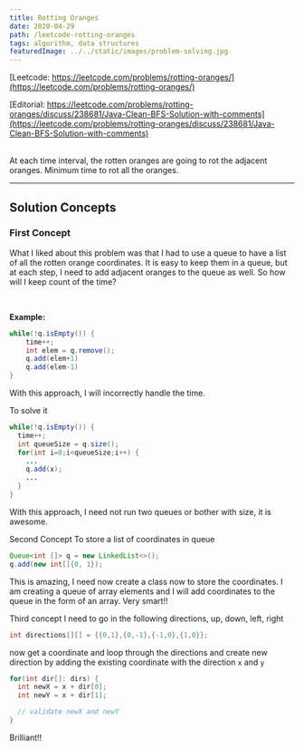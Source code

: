 ```yaml
---
title: Rotting Oranges
date: 2020-04-29
path: /leetcode-rotting-oranges
tags: algorithm, data structures
featuredImage: ../../static/images/problem-solving.jpg
---
```


 

[Leetcode: https://leetcode.com/problems/rotting-oranges/](https://leetcode.com/problems/rotting-oranges/)

[Editorial: https://leetcode.com/problems/rotting-oranges/discuss/238681/Java-Clean-BFS-Solution-with-comments](https://leetcode.com/problems/rotting-oranges/discuss/238681/Java-Clean-BFS-Solution-with-comments)

<br/>
At each time interval, the rotten oranges are going to rot the adjacent oranges. Minimum time to rot all the oranges.

---

## Solution Concepts

### First Concept

What I liked about this problem was that I had to use a queue to have a list of all the rotten orange coordinates. It is easy to keep them in a queue, but at each step, I need to add adjacent oranges to the queue as well. So how will I keep count of the time?

<br/>

**Example:**

```java
while(!q.isEmpty()) {
    time++;
    int elem = q.remove();
    q.add(elem+1)
    q.add(elem-1)
}
```
With this approach, I will incorrectly handle the time.

To solve it
```java
while(!q.isEmpty()) {
  time++;
  int queueSize = q.size();
  for(int i=0;i<queueSize;i++) {
    ...
    q.add(x);
    ...
  }
}
```

With this approach, I need not run two queues or bother with size, it is awesome.

Second Concept
To store a list of coordinates in queue

```java
Queue<int []> q = new LinkedList<>();
q.add(new int[]{0, 1});
```

This is amazing, I need now create a class now to store the coordinates. I am creating a queue of array elements and I will add coordinates to the queue in the form of an array. Very smart!!

Third concept
I need to go in the following directions, up, down, left, right

```java
int directions[][] = {{0,1},{0,-1},{-1,0},{1,0}};
```

now get a coordinate and loop through the directions and create new direction by adding the existing coordinate with the direction `x` and `y`

```java
for(int dir[]: dirs) {
  int newX = x + dir[0];
  int newY = x + dir[1];

  // validate newX and newY
}
```

Brilliant!!

